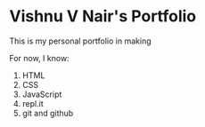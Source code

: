 # Vishnu V Nair's Portfolio

This is my personal portfolio in making

For now, I know:

1. HTML
1. CSS
1. JavaScript
1. repl.it
1. git and github
